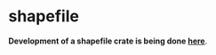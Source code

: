 # shapefile

**Development of a shapefile crate is being done [here](https://github.com/tmontaigu/shapefile-rs)**.
